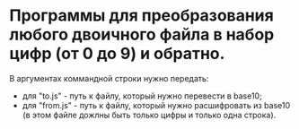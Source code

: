 # Программы для преобразования любого двоичного файла в набор цифр (от 0 до 9) и обратно. 

В аргументах коммандной строки нужно передать:

* для "to.js" - путь к файлу, который нужно перевести в base10;
* для "from.js" - путь к файлу, который нужно расшифровать из base10 (в этом файле дожлны быть только цифры и только одна строка).
